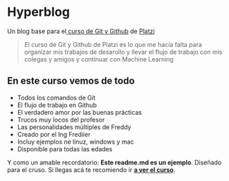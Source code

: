 # Hyperblog 
Un blog base para el[ curso de Git y Github](https://platzi.com/cursos/git-github/ " curso de Git y Github") de [Platzi](https://platzi.com/ "Platzi")

> El curso de Git y Github de Platzi es lo que me hacía falta para organizar mis trabajos de desarollo y llevar el flujo de trabajo con mis colegas y amigos y continuar con Machine Learning

## En este curso vemos de todo
* Todos los comandos de Git
* El flujo de trabajo en Github
* El verdadero amor por las buenas prácticas
* Trucos muy locos del profesor
* Las personalidades múltiples de Freddy
* Creado por el Ing Frediier
* Incluy ejemplos ne linuz, windows y mac
* Disponible para todas las edades

Y como un amable recordatorio: **Este readme.md es un ejemplo**.  Diseñado para el cruso. Si llegas acá te recomiendo ir [**a ver el curso**](https://platzi.com/cursos/git-github/ "a ver el curso").
